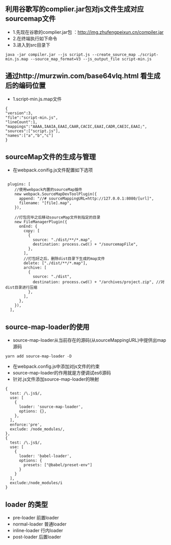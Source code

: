 ## 利用谷歌写的complier.jar包对js文件生成对应sourcemap文件
- 1.先现在谷歌的complier.jar包 ：http://img.zhufengpeixun.cn/compiler.jar
- 2.在终端执行如下命令
- 3.进入到src目录下

```
java -jar compiler.jar --js script.js --create_source_map ./script-min.js.map --source_map_format=V3 --js_output_file script-min.js

```

##  通过http://murzwin.com/base64vlq.html 看生成后的编码位置
- 1.script-min.js.map文件
```
{
"version":3,
"file":"script-min.js",
"lineCount":1,
"mappings":"AAAA,IAAIA,EAAI,CAAR,CACIC,EAAI,CADR,CAEIC,EAAI;",
"sources":["script.js"],
"names":["a","b","c"]
}

```

## sourceMap文件的生成与管理
- 在webpack.conifig.js文件配置如下选项
```
 
 plugins: [
    //使用webpack内置的sourceMap插件
    new webpack.SourceMapDevToolPlugin({
      append: "//# sourceMappingURL=http://127.0.0.1:8080/[url]",
      filename: "[file].map",
    }),

    //打包完毕之后移动sourceMap文件到指定的目录
    new FileManagerPlugin({
      onEnd: {
        copy: [
          {
            source: "./dist/**/*.map",
            destination: process.cwd() + "/sourcemapFile",
          },
        ],
        //打包好之后，删除dist目录下生成的map文件
        delete: ["./dist/**/*.map"],
        archive: [
          {
            source: "./dist",
            destination: process.cwd() + "/archives/project.zip", //对dist目录进行压缩
          },
        ],
      },
    }),
  ],

```

## source-map-loader的使用
- source-map-loader从当前存在的源码(从sourceMappingURL)中提供出map源码
```
yarn add source-map-loader -D
```
- 在webpack.config.js中添加对js文件的约束
- source-map-loader的作用就是方便调试es6源码
- 针对.js文件添加source-map-loader的映射

```
{
  test: /\.js$/,
  use: [
    {
      loader: 'source-map-loader',
      options: {},
    },
  ],
  enforce:'pre',
  exclude: /node_modules/,
},
{
  test: /\.js$/,
  use: [
    {
      loader: 'babel-loader',
      options: {
        presets: ["@babel/preset-env"]
      }
    }
  ],
  exclude:/node_modules/i
}
```
## loader 的类型
- pre-loader 前置loader
- normal-loader 普通loader
- inline-loader 行内loader
- post-loader 后置loader
